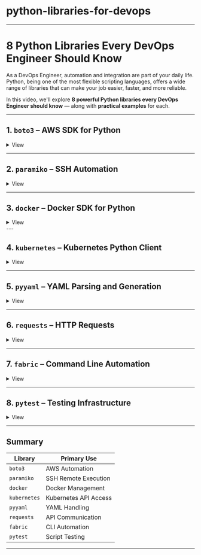 # python-libraries-for-devops

---

# 8 Python Libraries Every DevOps Engineer Should Know

As a DevOps Engineer, automation and integration are part of your daily life. Python, being one of the most flexible scripting languages, offers a wide range of libraries that can make your job easier, faster, and more reliable.

In this video, we'll explore **8 powerful Python libraries every DevOps Engineer should know** — along with **practical examples** for each.

---

## 1. `boto3` – AWS SDK for Python
<details>
    <summary>View</summary>

**Why use it:** Automate AWS resource provisioning and management.

**Use Case:** Automating EC2 instance creation, S3 bucket operations, or IAM user setup.

**Example:**

```
import boto3

ec2 = boto3.client('ec2')
response = ec2.describe_instances()
for reservation in response['Reservations']:
    for instance in reservation['Instances']:
        print(f"Instance ID: {instance['InstanceId']}")
```

</details>


---

## 2. `paramiko` – SSH Automation

<details>
    <summary>View</summary>

**Why use it:** Execute remote commands securely over SSH.

**Use Case:** Automate server management tasks like updates, log checks, and reboots.

**Example:**

```
import paramiko

ssh = paramiko.SSHClient()
ssh.set_missing_host_key_policy(paramiko.AutoAddPolicy())
ssh.connect('192.168.1.10', username='devops', password='secret')

stdin, stdout, stderr = ssh.exec_command('uptime')
print(stdout.read().decode())

ssh.close()
```

</details>

---

## 3. `docker` – Docker SDK for Python

<details>
    <summary>View</summary>

**Why use it:** Manage Docker containers and images programmatically.

**Use Case:** Start containers, build images, fetch logs, and monitor container status.

**Example:**

```
import docker

client = docker.from_env()
container = client.containers.run("nginx", detach=True)
print(f"Started container with ID: {container.id}")
```

</details>
---

## 4. `kubernetes` – Kubernetes Python Client

<details>
    <summary>View</summary>


**Why use it:** Interact with Kubernetes clusters directly from Python.

**Use Case:** Automate deployment rollouts, pod monitoring, or log retrieval.

**Example:**

```
from kubernetes import client, config

config.load_kube_config()
v1 = client.CoreV1Api()

pods = v1.list_pod_for_all_namespaces(watch=False)
for pod in pods.items:
    print(f"{pod.metadata.namespace} - {pod.metadata.name}")
```

</details>

---

## 5. `pyyaml` – YAML Parsing and Generation

<details>
    <summary>View</summary>


**Why use it:** Read and write YAML config files.

**Use Case:** Modify Kubernetes YAML files, Ansible playbooks, or CI/CD pipeline configs.

**Example:**

```
import yaml

with open("config.yaml") as f:
    config = yaml.safe_load(f)

print(config["environment"])
```

</details>

---

## 6. `requests` – HTTP Requests

<details>
    <summary>View</summary>


**Why use it:** Communicate with REST APIs easily.

**Use Case:** Trigger deployments, interact with GitHub/GitLab, or call webhook URLs.

**Example:**

```
import requests

response = requests.get("https://httpbin.org/get")
print(response.json())
```

</details>

---

## 7. `fabric` – Command Line Automation

<details>
    <summary>View</summary>


**Why use it:** Execute shell commands and deploy scripts across multiple servers.

**Use Case:** Automate app deployment or perform cluster-wide configuration.

**Example:**

```
from fabric import Connection

conn = Connection("devops@192.168.1.10")
conn.run("sudo systemctl restart nginx")
```

</details>

---

## 8. `pytest` – Testing Infrastructure

<details>
    <summary>View</summary>

**Why use it:** Write tests for your automation scripts and infrastructure code.

**Use Case:** Validate output of your Ansible roles, shell scripts, or Python automation.

**Example:**

```
def test_add():
    assert 1 + 1 == 2
```

Run the test:

`pytest test_script.py`

</details>

---

## Summary

| Library      | Primary Use                  |
|--------------|------------------------------|
| `boto3`      | AWS Automation               |
| `paramiko`   | SSH Remote Execution         |
| `docker`     | Docker Management            |
| `kubernetes` | Kubernetes API Access        |
| `pyyaml`     | YAML Handling                |
| `requests`   | API Communication            |
| `fabric`     | CLI Automation               |
| `pytest`     | Script Testing               |

---
